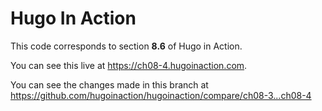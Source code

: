 Hugo In Action
===============

This code corresponds to section **8.6** of Hugo in Action.

You can see this live at https://ch08-4.hugoinaction.com.

You can see the changes made in this branch at https://github.com/hugoinaction/hugoinaction/compare/ch08-3...ch08-4

